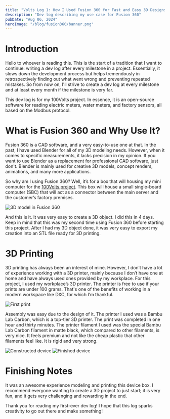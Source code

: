 ```yaml
---
title: "Volts Log 1: How I Used Fusion 360 for Fast and Easy 3D Designs"
description: "Dev log describing my use case for Fusion 360"
pubDate: "Aug 06, 2024"
heroImage: "/blog/fusion360/banner.png"
---
```


# Introduction

Hello to whoever is reading this. This is the start of a tradition that I want to continue: writing a dev log after every milestone in a project. Essentially, it slows down the development process but helps tremendously in retrospectively finding out what went wrong and preventing repeated mistakes. So from now on, I'll strive to create a dev log at every milestone and at least every month if the milestone is very far.

This dev log is for my 100Volts project. In essence, it is an open-source software for reading electric meters, water meters, and factory sensors, all based on the Modbus protocol.

# What is Fusion 360 and Why Use It?

Fusion 360 is a CAD software, and a very easy-to-use one at that. In the past, I have used Blender for all of my 3D modeling needs. However, when it comes to specific measurements, it lacks precision in my opinion. If you want to use Blender as a replacement for professional CAD software, just don't. Blender is mainly used for creative 3D models, concept renders, animations, and many more applications.

So why am I using Fusion 360? Well, it’s for a box that will housing my mini computer for the [100Volts project](https://github.com/orgs/100volts/repositories). This box will house a small single-board computer (SBC) that will act as a connector between the main server and the customer’s factory premises.

![3D model in Fusion 360](/blog/fusion360/demo1.png)

And this is it. It was very easy to create a 3D object. I did this in 4 days. Keep in mind that this was my second time using Fusion 360 before starting this project. After I had my 3D object done, it was very easy to export my creation into an STL file ready for 3D printing.

# 3D Printing

3D printing has always been an interest of mine. However, I don’t have a lot of experience working with a 3D printer, mainly because I don’t have one at home and have always used ones provided by my workplace. For this project, I used my workplace’s 3D printer. The printer is free to use if your prints are under 100 grams. That's one of the benefits of working in a modern workspace like DXC, for which I’m thankful.

![First print](/blog/fusion360/print1.jpg)

Assembly was easy due to the design of it. The printer I used was a Bambu Lab Carbon, which is a top-tier 3D printer. The print was completed in one hour and thirty minutes. The printer filament I used was the special Bambu Lab Carbon filament in matte black, which compared to other filaments, is very nice. It feels premium and not like the cheap plastic that other filaments feel like. It is rigid and very strong.

![Constructed device](/blog/fusion360/constructed.jpg)
![Finished device](/blog/fusion360/ready.jpg)

# Finishing Notes

It was an awesome experience modeling and printing this device box. I recommend everyone wanting to create a 3D project to just start; it is very fun, and it gets very challenging and rewarding in the end.

Thank you for reading my first-ever dev log! I hope that this log sparks creativity to go out there and make something!

